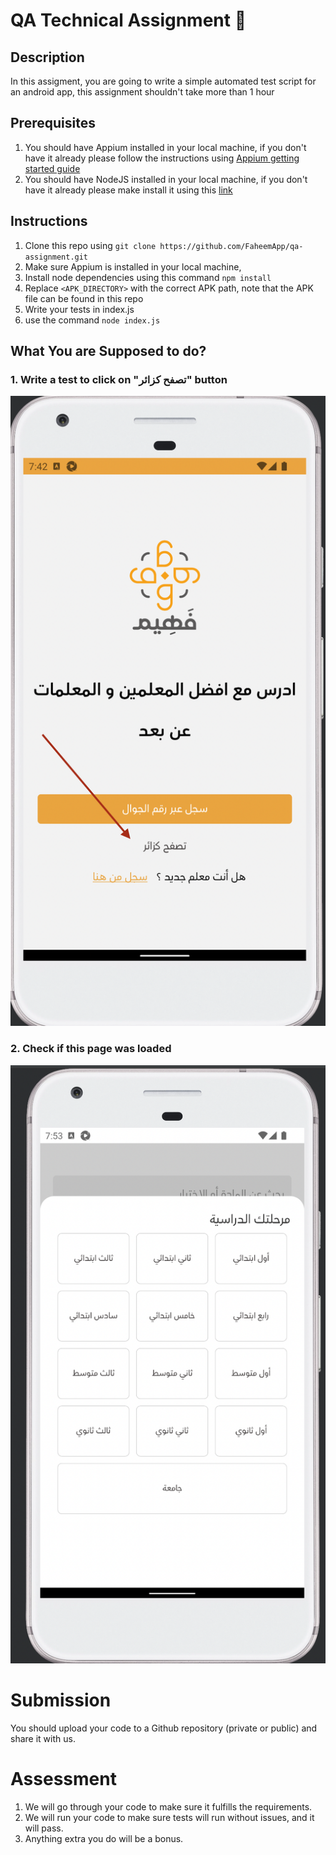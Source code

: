 # QA Technical Assignment 🤝
## Description 
In this assigment, you are going to write a simple automated test script for an android app, this assignment shouldn't take more than 1 hour


## Prerequisites
1. You should have Appium installed in your local machine, if you don't have it already please follow the instructions using [Appium getting started guide](https://appium.io/docs/en/about-appium/getting-started/?lang=en) 
2. You should have NodeJS installed in your local machine, if you don't have it already please make install it using this [link](https://nodejs.org/en/)

## Instructions
1. Clone this repo using `git clone https://github.com/FaheemApp/qa-assignment.git`
2. Make sure Appium is installed in your local machine, 
3. Install node dependencies using this command `npm install`
4. Replace `<APK_DIRECTORY>` with the correct APK path, note that the APK file can be found in this repo
5. Write your tests in index.js
6. use the command `node index.js`

## What You are Supposed to do?
### 1. Write a test to click on "تصفح كزائر" button
![screenshot_1](screenshot_1.png)
### 2. Check if this page was loaded

![screenshot_2](screenshot_2.png)


# Submission
You should upload your code to a Github repository (private or public) and share it with us.


# Assessment
1. We will go through your code to make sure it fulfills the requirements.
2. We will run your code to make sure tests will run without issues, and it will pass.
3. Anything extra you do will be a bonus.
